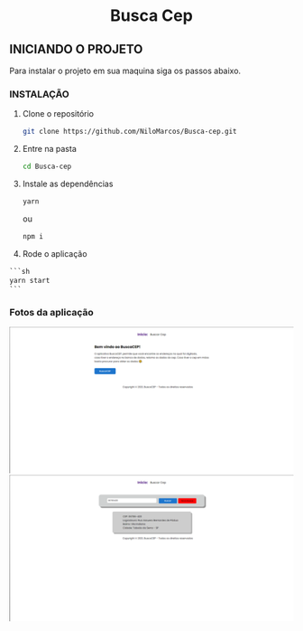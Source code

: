  <h1 align="center">Busca Cep</h1>

<!-- Getting Started -->
## INICIANDO O PROJETO

Para instalar o projeto em sua maquina siga os passos abaixo.

### INSTALAÇÃO

1. Clone o repositório

   ```sh
   git clone https://github.com/NiloMarcos/Busca-cep.git
   ```

2. Entre na pasta

   ```sh
   cd Busca-cep
   ```

3. Instale as dependências

   ```sh
   yarn
   ```

   ou

   ```sh
   npm i
   ```

  
  4. Rode o aplicação

    ```sh
    yarn start
    ```

### Fotos da aplicação
<section align="center">
  <img src="src/assets/cep1.png">
  <img src="src/assets/cep2.png">    
</section>
